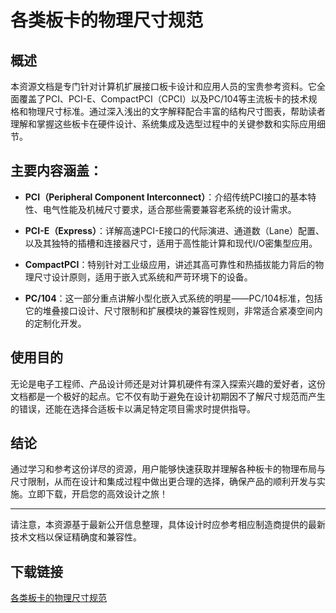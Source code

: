 # 各类板卡的物理尺寸规范

## 概述

本资源文档是专门针对计算机扩展接口板卡设计和应用人员的宝贵参考资料。它全面覆盖了PCI、PCI-E、CompactPCI（CPCI）以及PC/104等主流板卡的技术规格和物理尺寸标准。通过深入浅出的文字解释配合丰富的结构尺寸图表，帮助读者理解和掌握这些板卡在硬件设计、系统集成及选型过程中的关键参数和实际应用细节。

## 主要内容涵盖：

- **PCI（Peripheral Component Interconnect）**：介绍传统PCI接口的基本特性、电气性能及机械尺寸要求，适合那些需要兼容老系统的设计需求。
  
- **PCI-E（Express）**：详解高速PCI-E接口的代际演进、通道数（Lane）配置、以及其独特的插槽和连接器尺寸，适用于高性能计算和现代I/O密集型应用。

- **CompactPCI**：特别针对工业级应用，讲述其高可靠性和热插拔能力背后的物理尺寸设计原则，适用于嵌入式系统和严苛环境下的设备。

- **PC/104**：这一部分重点讲解小型化嵌入式系统的明星——PC/104标准，包括它的堆叠接口设计、尺寸限制和扩展模块的兼容性规则，非常适合紧凑空间内的定制化开发。

## 使用目的

无论是电子工程师、产品设计师还是对计算机硬件有深入探索兴趣的爱好者，这份文档都是一个极好的起点。它不仅有助于避免在设计初期因不了解尺寸规范而产生的错误，还能在选择合适板卡以满足特定项目需求时提供指导。

## 结论

通过学习和参考这份详尽的资源，用户能够快速获取并理解各种板卡的物理布局与尺寸限制，从而在设计和集成过程中做出更合理的选择，确保产品的顺利开发与实施。立即下载，开启您的高效设计之旅！

---

请注意，本资源基于最新公开信息整理，具体设计时应参考相应制造商提供的最新技术文档以保证精确度和兼容性。

## 下载链接

[各类板卡的物理尺寸规范](https://pan.quark.cn/s/35ffc5109a27)